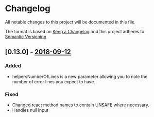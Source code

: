 # Changelog

All notable changes to this project will be documented in this file.

The format is based on [Keep a Changelog](http://keepachangelog.com/en/1.0.0/)
and this project adheres to [Semantic Versioning](http://semver.org/spec/v2.0.0.html).


## [0.13.0] - [2018-09-12](https://github.com/petrogad/react-native-material-textinput/releases/tag/0.13.0)

### Added

- helpersNumberOfLines is a new parameter allowing you to note the number of error lines you expect to have.   

### Fixed

- Changed react method names to contain UNSAFE where necessary.
- Handles null input

